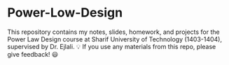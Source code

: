 # Power-Low-Design
This repository contains my notes, slides, homework, and projects for the Power Law Design course at Sharif University of Technology (1403-1404), supervised by Dr. Ejlali.  💡 If you use any materials from this repo, please give feedback! 😃
